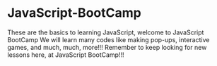 # JavaScript-BootCamp
These are the basics to learning JavaScript, welcome to JavaScript BootCamp
We will learn many codes like making pop-ups, interactive games, and much, much, more!!!
Remember to keep looking for new lessons here, at JavaScript BootCamp!!!
